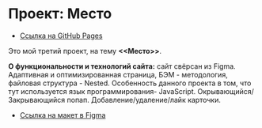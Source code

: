 # Проект: Место
* [Ссылка на GitHub Pages](/)

Это мой третий проект, на тему **<<Место>>**.


**О функциональности и технологий сайта:** сайт свёрсан из Figma. Адаптивная и оптимизированная страница, БЭМ - методология, файловая структура - Nested. Особенность данного проекта в том, что тут используется язык программирования- JavaScript. Окрывающийся/Закрывающийся попап. Добавление/удаление/лайк карточки.

* [Ссылка на макет в Figma](https://www.figma.com/file/2cn9N9jSkmxD84oJik7xL7/JavaScript.-Sprint-4?node-id=0%3A1)
